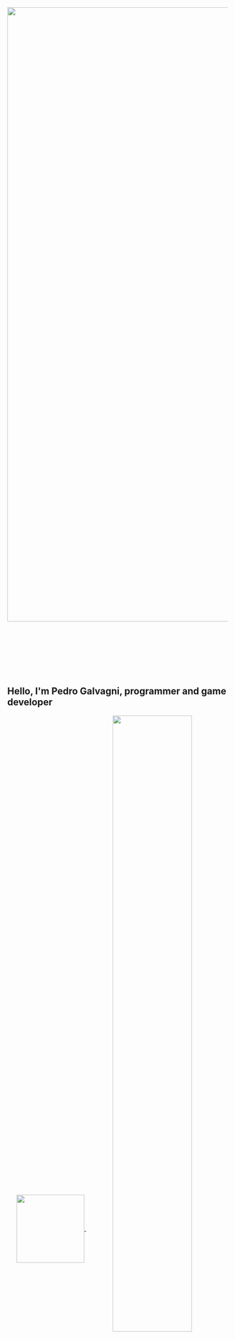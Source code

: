 <img align="center" style="margin-bottom:100px" width=1400 src="https://i.imgur.com/v2E9BO9.png" />
&nbsp;&nbsp;&nbsp;

   ## Hello, I'm Pedro Galvagni, programmer and game developer


<div align="center" style="margin-bottom:100px">
  <a href ="https://github.com/Galvagniofc">
  <img  align="center" height="155"  src="https://github-readme-stats.vercel.app/api?username=Galvagniofc&show_icons=true&theme=dark&include_all_commits-true&count_private=true"/>
  <img  align="center" width="60%" src="https://github-readme-stats.vercel.app/api/top-langs/?username=Galvagniofc&layout=compact&langs_count=16&theme=dark"/>
</div>

   --------------------------------------------------------------------------------------------------------

<div> 
  <a href="https://www.youtube.com/channel/UCxfevBwKBijUGlnlxdMg4QA" target="_blank"><img src="https://img.shields.io/badge/YouTube-FF0000?style=for-the-badge&logo=youtube&logoColor=white" target="_blank"></a>
  <a href="https://instagram.com/pedrogalvagnii" target="_blank"><img src="https://img.shields.io/badge/-Instagram-%23E4405F?style=for-the-badge&logo=instagram&logoColor=white" target="_blank"></a>
  <a href="https://discord.gg/Y2KHwwwd8b" target="_blank"><img src="https://img.shields.io/badge/Discord-7289DA?style=for-the-badge&logo=discord&logoColor=white" target="_blank"></a>
  <a href="mailto:contatogalvagni@gmail.com"><img src="https://img.shields.io/badge/-Gmail-%23333?style=for-the-badge&logo=gmail&logoColor=white" target="_blank"></a>
</div>

###

  --------------------------------------------------------------------------------------------------------


### My Skills:

<div style="display: inline_block"><br>                                                                                                                      
  <img align="center" alt="Pedro-Lua" height="55" width="55" src="https://abrudz.github.io/logos/Lua.svg">
</div>

### Game Engines:

<div style="display: inline_block"><br>
  <img align="center" alt="Pedro-Roblox-Studio" height="48" width="48" src="https://upload.wikimedia.org/wikipedia/commons/thumb/5/58/Roblox_Studio_logo_2021_present.svg/2048px-Roblox_Studio_logo_2021_present.svg.png">
</div>

  --------------------------------------------------------------------------------------------------------

<img align="center" style="margin-bottom:100px" width=1500 src="https://i.imgur.com/hrLDjSv.png" />
&nbsp;&nbsp;&nbsp;
